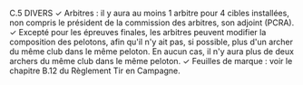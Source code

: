 C.5 DIVERS
✓ Arbitres : il y aura au moins 1 arbitre pour 4 cibles installées, non compris le président de la
commission des arbitres, son adjoint (PCRA).
✓ Excepté pour les épreuves finales, les arbitres peuvent modifier la composition des pelotons, afin
qu'il n'y ait pas, si possible, plus d'un archer du même club dans le même peloton. En aucun cas, il
n'y aura plus de deux archers du même club dans le même peloton.
✓ Feuilles de marque : voir le chapitre B.12 du Règlement Tir en Campagne.
